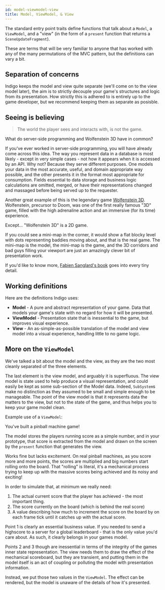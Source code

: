 ```yaml
---
id: model-viewmodel-view
title: Model, ViewModel, & View
---
```


The standard entry point traits define functions that talk about a `Model`, a `ViewModel`, and a "view" (in the form of a `present` function that returns a `SceneUpdateFragment`).

These are terms that will be very familiar to anyone that has worked with any of the many permutations of the MVC pattern, but the definitions can vary a bit.

## Separation of concerns

Indigo keeps the model and view quite separate (we'll come on to the view model later), the aim is to strictly decouple your game's structures and logic from its presentation. How strictly this is adhered to is entirely up to the game developer, but we recommend keeping them as separate as posisble.

## Seeing is believing

> The world the player sees and interacts with, is not the game.

What do server-side programming and Wolfenstein 3D have in common?

If you've ever worked in server-side programming, you will have already come across this idea. The way you represent data in a database is most likely - except in very simple cases - not how it appears when it is accessed by an API. Why not? Because they serve different purposes. One models your data in the most accurate, useful, and domain appropriate way possible, and the other presents it in the format most appropriate for consumption. Fields essential to data storage and business logic calculations are omitted, merged, or have their representations changed and massaged before being served up to the requester.

Another great example of this is the legendary game [Wolfenstein 3D](https://en.wikipedia.org/wiki/Wolfenstein_3D). Wolfenstein, precursor to Doom, was one of the first really famous "3D" game, filled with the high adrenaline action and an immersive (for its time) experience.

Except... "Wolfenstein 3D" is a 2D game.

If you could see a mini-map in the corner, it would show a flat blocky level with dots representing baddies moving about, and that is the real game. The mini-map is the model, the mini-map is the game, and the 3D corridors and bad guys filling your viewport are just an amazingly clever bit of presentation work.

If you'd like to know more, [Fabien Sanglard's book](https://fabiensanglard.net/gebbwolf3d/) goes into every tiny detail.

## Working definitions

Here are the definitions Indigo uses:

- **Model** - A pure and abstract representation of your game. Data that models your game's state with no regard for how it will be presented.
- **ViewModel** - Presentation state that is inessential to the game, but improves visual experience.
- **View** - An as-simple-as-possible translation of the model and view model into a visual experience, handling little to no game logic.

## More on the `ViewModel`

We've talked a bit about the model and the view, as they are the two most cleanly separated of the three elements.

The last element is the view model, and arguably it is superfluous. The view model is state used to help produce a visual representation, and could easily be kept as some sub-section of the Model data. Indeed, `SubSystem`s make no distinction as they assumed to be small and simple enough to be manageable. The point of the view model is that it represents data the matters to the view, but not to the state of the game, and thus helps you to keep your game model clean.

Example use of a `ViewModel`:

You've built a pinball machine game!

The model stores the players running score as a simple number, and in your prototype, that score is extracted from the model and drawn on the screen by the `present` function that generates the view.

Works fine but lacks excitement. On real pinball machines, as you score more and more points, the scores are multiplied and big numbers start rolling onto the board. That "rolling" is literal, it's a mechanical process trying to keep up with the massive scores being achieved and its noisy and exciting!

In order to simulate that, at minimum we really need:

1. The actual current score that the player has achieved - the most important thing.
2. The score currently on the board (which is behind the real score)
3. A value describing how much to increment the score on the board by on each frame tick until it catches up with the actual score.

Point 1 is clearly an essential business value. If you needed to send a highscore to a server for a global leaderboard - that is the only value you'd care about. As such, it clearly belongs in your games model.

Points 2 and 3 though are inessential in terms of the integrity of the games inner state representation. The view needs them to draw the effect of the mechanical scoreboard, but they are transient, and putting them in the model itself is an act of coupling or polluting the model with presentation information.

Instead, we put those two values in the `ViewModel`. The effect can be rendered, but the model is unaware of the details of how it's presented.
